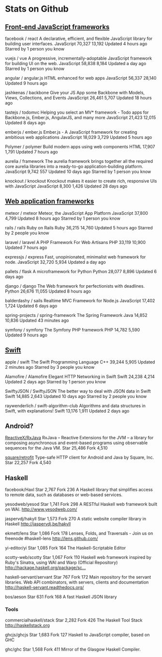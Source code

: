 # Stats on Github

## [Front-end JavaScript frameworks](https://github.com/showcases/front-end-javascript-frameworks)

facebook / react
A declarative, efficient, and flexible JavaScript library for building user interfaces.
 JavaScript   70,327   13,192  Updated 4 hours ago  Starred by 1 person you know

vuejs / vue
A progressive, incrementally-adoptable JavaScript framework for building UI on the web.
 JavaScript   58,838   8,184  Updated a day ago  Starred by 1 person you know

angular / angular.js
HTML enhanced for web apps
 JavaScript   56,337   28,140  Updated 9 hours ago

jashkenas / backbone
Give your JS App some Backbone with Models, Views, Collections, and Events
 JavaScript   26,461   5,707  Updated 18 hours ago

tastejs / todomvc
Helping you select an MV* framework - Todo apps for Backbone.js, Ember.js, AngularJS, and many more
 JavaScript   21,423   12,015  Updated 8 days ago

emberjs / ember.js
Ember.js - A JavaScript framework for creating ambitious web applications
 JavaScript   18,029   3,729  Updated 5 hours ago

Polymer / polymer
Build modern apps using web components
 HTML   17,907   1,791  Updated 7 hours ago

aurelia / framework
The aurelia framework brings together all the required core aurelia libraries into a ready-to-go application-building platform.
 JavaScript   9,742   557  Updated 10 days ago  Starred by 1 person you know

knockout / knockout
Knockout makes it easier to create rich, responsive UIs with JavaScript
 JavaScript   8,300   1,426  Updated 28 days ago
 
 
 
## [Web application frameworks](https://github.com/showcases/web-application-frameworks)

meteor / meteor
Meteor, the JavaScript App Platform
 JavaScript   37,800   4,799  Updated 8 hours ago  Starred by 1 person you know

rails / rails
Ruby on Rails
 Ruby   36,215   14,760  Updated 5 hours ago  Starred by 2 people you know

laravel / laravel
A PHP Framework For Web Artisans
 PHP   33,119   10,900  Updated 7 hours ago

expressjs / express
Fast, unopinionated, minimalist web framework for node.
 JavaScript   32,720   5,934  Updated a day ago

pallets / flask
A microframework for Python
 Python   28,077   8,896  Updated 6 days ago

django / django
The Web framework for perfectionists with deadlines.
 Python   26,676   11,055  Updated 8 hours ago

balderdashy / sails
Realtime MVC Framework for Node.js
 JavaScript   17,402   1,724  Updated 6 days ago

spring-projects / spring-framework
The Spring Framework
 Java   14,852   10,836  Updated 43 minutes ago

symfony / symfony
The Symfony PHP framework
 PHP   14,782   5,590  Updated 9 hours ago


## [Swift](https://github.com/showcases/swift)

apple / swift
The Swift Programming Language
 C++   39,244   5,905  Updated 2 minutes ago  Starred by 3 people you know

Alamofire / Alamofire
Elegant HTTP Networking in Swift
 Swift   24,238   4,214  Updated 2 days ago  Starred by 1 person you know

SwiftyJSON / SwiftyJSON
The better way to deal with JSON data in Swift
 Swift   14,885   2,643  Updated 10 days ago  Starred by 2 people you know

raywenderlich / swift-algorithm-club
Algorithms and data structures in Swift, with explanations!
 Swift   13,176   1,911  Updated 2 days ago


## Android?

[ReactiveX/RxJava](https://github.com/ReactiveX/RxJava)
RxJava – Reactive Extensions for the JVM – a library for composing asynchronous and event-based programs using observable sequences for the Java VM.
  Star 25,486 Fork 4,510 

[square/retrofit](https://github.com/square/retrofit)
Type-safe HTTP client for Android and Java by Square, Inc. 
  Star 22,257 Fork 4,540


## Haskell

facebook/Haxl
  Star 2,767 Fork 236 
A Haskell library that simplifies access to remote data, such as databases or web-based services.

yesodweb/yesod
  Star 1,741 Fork 298
A RESTful Haskell web framework built on WAI. http://www.yesodweb.com/

jaspervdj/hakyll
  Star 1,573 Fork 270
A static website compiler library in Haskell http://jaspervdj.be/hakyll

ekmett/lens
  Star 1,086 Fork 178
Lenses, Folds, and Traversals - Join us on freenode #haskell-lens http://lens.github.com/

yi-editor/yi
  Star 1,085 Fork 164
The Haskell-Scriptable Editor

scotty-web/scotty
  Star 1,067 Fork 110
Haskell web framework inspired by Ruby's Sinatra, using WAI and Warp (Official Repository) http://hackage.haskell.org/package/sc…

haskell-servant/servant
  Star 767 Fork 172
Main repository for the servant libraries. Web API combinators, with servers, clients and documentation http://haskell-servant.readthedocs.org/

bos/aeson
  Star 631 Fork 168
A fast Haskell JSON library


### Tools

commercialhaskell/stack
  Star 2,282 Fork 426
The Haskell Tool Stack http://haskellstack.org

ghcjs/ghcjs
  Star 1,683 Fork 127
Haskell to JavaScript compiler, based on GHC

ghc/ghc
  Star 1,568 Fork 411
Mirror of the Glasgow Haskell Compiler.
